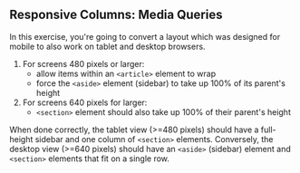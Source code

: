 ## Responsive Columns: Media Queries
In this exercise, you're going to convert a layout which was designed for mobile to also work on tablet and desktop browsers.

1.  For screens 480 pixels or larger:
    *   allow items within an `<article>` element to wrap
    *   force the `<aside>` element (sidebar) to take up 100% of its parent's height
2.  For screens 640 pixels for larger:
    *   `<section>` element should also take up 100% of their parent's height

When done correctly, the tablet view (>=480 pixels) should have a full-height sidebar and one column of `<section>` elements. Conversely, the desktop view (>=640 pixels) should have an `<aside>` (sidebar) element and `<section>` elements that fit on a single row.
